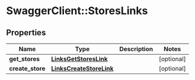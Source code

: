 # SwaggerClient::StoresLinks

## Properties
Name | Type | Description | Notes
------------ | ------------- | ------------- | -------------
**get_stores** | [**LinksGetStoresLink**](LinksGetStoresLink.md) |  | [optional] 
**create_store** | [**LinksCreateStoreLink**](LinksCreateStoreLink.md) |  | [optional] 


